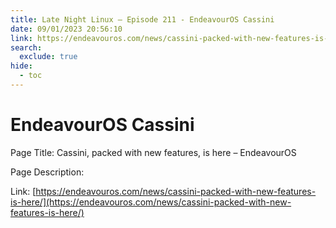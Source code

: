```yaml
---
title: Late Night Linux – Episode 211 - EndeavourOS Cassini
date: 09/01/2023 20:56:10
link: https://endeavouros.com/news/cassini-packed-with-new-features-is-here/
search:
  exclude: true
hide:
  - toc
---
```


# EndeavourOS Cassini

Page Title: Cassini, packed with new features, is here – EndeavourOS

Page Description:  

Link: [https://endeavouros.com/news/cassini-packed-with-new-features-is-here/](https://endeavouros.com/news/cassini-packed-with-new-features-is-here/)